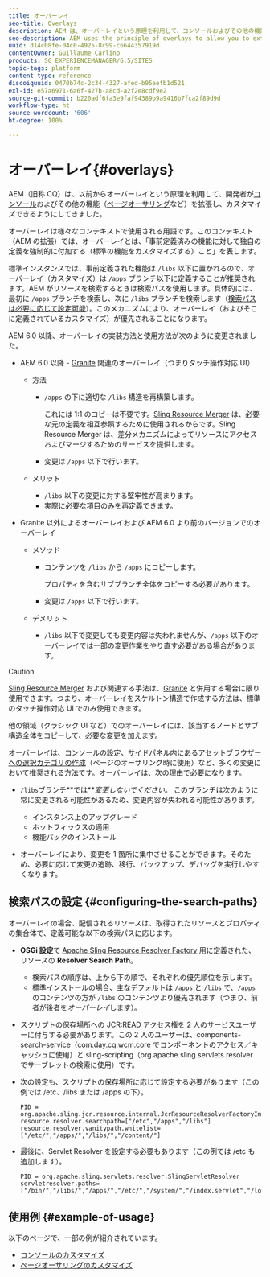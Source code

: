 ```yaml
---
title: オーバーレイ
seo-title: Overlays
description: AEM は、オーバーレイという原理を利用して、コンソールおよびその他の機能を拡張し、カスタマイズできるようにします
seo-description: AEM uses the principle of overlays to allow you to extend and customize the consoles and other functionality
uuid: d14c08fe-04c0-4925-8c99-c6644357919d
contentOwner: Guillaume Carlino
products: SG_EXPERIENCEMANAGER/6.5/SITES
topic-tags: platform
content-type: reference
discoiquuid: 0470b74c-2c34-4327-afed-b95eefb1d521
exl-id: e57a6971-6a6f-427b-a8cd-a2f2e8cdf9e2
source-git-commit: b220adf6fa3e9faf94389b9a9416b7fca2f89d9d
workflow-type: ht
source-wordcount: '606'
ht-degree: 100%

---
```


# オーバーレイ{#overlays}

AEM（旧称 CQ）は、以前からオーバーレイという原理を利用して、開発者が[コンソール](/help/sites-developing/customizing-consoles-touch.md)およびその他の機能（[ページオーサリング](/help/sites-developing/customizing-page-authoring-touch.md)など）を拡張し、カスタマイズできるようにしてきました。

オーバーレイは様々なコンテキストで使用される用語です。このコンテキスト（AEM の拡張）では、オーバーレイとは、「事前定義済みの機能に対して独自の定義を強制的に付加する（標準の機能をカスタマイズする）こと」を表します。

標準インスタンスでは、事前定義された機能は `/libs` 以下に置かれるので、オーバーレイ（カスタマイズ）は `/apps` ブランチ以下に定義することが推奨されます。AEM がリソースを検索するときは検索パスを使用します。具体的には、最初に `/apps` ブランチを検索し、次に `/libs` ブランチを検索します（[検索パスは必要に応じて設定可能](#configuring-the-search-paths)）。このメカニズムにより、オーバーレイ（およびそこに定義されているカスタマイズ）が優先されることになります。

AEM 6.0 以降、オーバーレイの実装方法と使用方法が次のように変更されました。

* AEM 6.0 以降 - [Granite](https://helpx.adobe.com/jp/experience-manager/6-5/sites/developing/using/reference-materials/granite-ui/api/index.html) 関連のオーバーレイ（つまりタッチ操作対応 UI）

   * 方法

      * `/apps` の下に適切な `/libs` 構造を再構築します。

         これには 1:1 のコピーは不要です。[Sling Resource Merger](/help/sites-developing/sling-resource-merger.md) は、必要な元の定義を相互参照するために使用されるからです。Sling Resource Merger は、差分メカニズムによってリソースにアクセスおよびマージするためのサービスを提供します。

      * 変更は `/apps` 以下で行います。
   * メリット

      * `/libs` 以下の変更に対する堅牢性が高まります。
      * 実際に必要な項目のみを再定義できます。


* Granite 以外によるオーバーレイおよび AEM 6.0 より前のバージョンでのオーバーレイ

   * メソッド

      * コンテンツを `/libs` から `/apps` にコピーします。

         プロパティを含むサブブランチ全体をコピーする必要があります。

      * 変更は `/apps` 以下で行います。
   * デメリット

      * `/libs` 以下で変更しても変更内容は失われませんが、`/apps` 以下のオーバーレイでは一部の変更作業をやり直す必要がある場合があります。


>[!CAUTION]
>
>[Sling Resource Merger](/help/sites-developing/sling-resource-merger.md) および関連する手法は、[Granite](https://helpx.adobe.com/jp/experience-manager/6-5/sites/developing/using/reference-materials/granite-ui/api/index.html) と併用する場合に限り使用できます。つまり、オーバーレイをスケルトン構造で作成する方法は、標準のタッチ操作対応 UI でのみ使用できます。
>
>他の領域（クラシック UI など）でのオーバーレイには、該当するノードとサブ構造全体をコピーして、必要な変更を加えます。

オーバーレイは、[コンソールの設定](/help/sites-developing/customizing-consoles-touch.md#create-a-custom-console)、[サイドパネル内にあるアセットブラウザーへの選択カテゴリの作成](/help/sites-developing/customizing-page-authoring-touch.md#add-new-selection-category-to-asset-browser)（ページのオーサリング時に使用）など、多くの変更において推奨される方法です。オーバーレイは、次の理由で必要になります。

* `/libs`ブランチ&#x200B;**では&#x200B;***変更しないでください*。
このブランチは次のように常に変更される可能性があるため、変更内容が失われる可能性があります。

   * インスタンス上のアップグレード
   * ホットフィックスの適用
   * 機能パックのインストール

* オーバーレイにより、変更を 1 箇所に集中させることができます。そのため、必要に応じて変更の追跡、移行、バックアップ、デバッグを実行しやすくなります。

## 検索パスの設定 {#configuring-the-search-paths}

オーバーレイの場合、配信されるリソースは、取得されたリソースとプロパティの集合体で、定義可能な以下の検索パスに応じます。

* **OSGi 設定**&#x200B;で [Apache Sling Resource Resolver Factory](/help/sites-deploying/configuring-osgi.md) 用に定義された、リソースの **Resolver Search Path**。

   * 検索パスの順序は、上から下の順で、それぞれの優先順位を示します。
   * 標準インストールの場合、主なデフォルトは `/apps` と `/libs` で、`/apps` のコンテンツの方が `/libs` のコンテンツより優先されます（つまり、前者が後者を&#x200B;*オーバーレイ*&#x200B;します）。

* スクリプトの保存場所への JCR:READ アクセス権を 2 人のサービスユーザーに付与する必要があります。この 2 人のユーザーは、components-search-service（com.day.cq.wcm.core でコンポーネントのアクセス／キャッシュに使用）と sling-scripting（org.apache.sling.servlets.resolver でサーブレットの検索に使用）です。
* 次の設定も、スクリプトの保存場所に応じて設定する必要があります（この例では /etc、/libs または /apps の下）。

   ```
   PID = org.apache.sling.jcr.resource.internal.JcrResourceResolverFactoryImpl
   resource.resolver.searchpath=["/etc","/apps","/libs"]
   resource.resolver.vanitypath.whitelist=["/etc/","/apps/","/libs/","/content/"]
   ```

* 最後に、Servlet Resolver を設定する必要もあります（この例では /etc も追加します）。

   ```
   PID = org.apache.sling.servlets.resolver.SlingServletResolver
   servletresolver.paths=["/bin/","/libs/","/apps/","/etc/","/system/","/index.servlet","/login.servlet","/services/"]
   ```

## 使用例 {#example-of-usage}

以下のページで、一部の例が紹介されています。

* [コンソールのカスタマイズ](/help/sites-developing/customizing-consoles-touch.md)
* [ページオーサリングのカスタマイズ](/help/sites-developing/customizing-page-authoring-touch.md)
